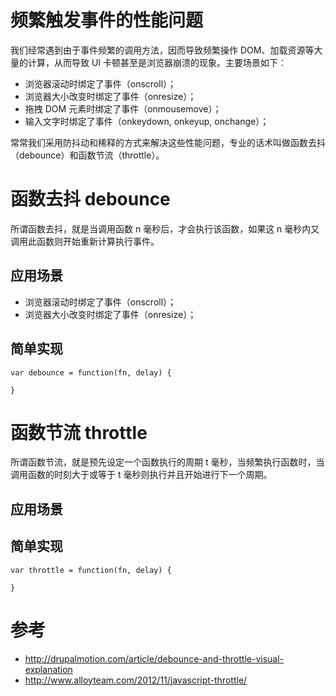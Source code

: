 # 频繁触发事件的性能问题
我们经常遇到由于事件频繁的调用方法，因而导致频繁操作 DOM、加载资源等大量的计算，从而导致 UI 卡顿甚至是浏览器崩溃的现象。主要场景如下：

* 浏览器滚动时绑定了事件（onscroll）；
* 浏览器大小改变时绑定了事件（onresize）；
* 拖拽 DOM 元素时绑定了事件（onmousemove）；
* 输入文字时绑定了事件（onkeydown, onkeyup, onchange）；

常常我们采用防抖动和稀释的方式来解决这些性能问题，专业的话术叫做函数去抖（debounce）和函数节流（throttle）。

# 函数去抖 debounce
所谓函数去抖，就是当调用函数 n 毫秒后，才会执行该函数，如果这 n 毫秒内又调用此函数则开始重新计算执行事件。
## 应用场景
* 浏览器滚动时绑定了事件（onscroll）；
* 浏览器大小改变时绑定了事件（onresize）；
## 简单实现
```
var debounce = function(fn, delay) {
    
}
```

# 函数节流 throttle
所谓函数节流，就是预先设定一个函数执行的周期 t 毫秒，当频繁执行函数时，当调用函数的时刻大于或等于 t 毫秒则执行并且开始进行下一个周期。
## 应用场景
## 简单实现
```
var throttle = function(fn, delay) {
    
}
```

# 参考
* http://drupalmotion.com/article/debounce-and-throttle-visual-explanation
* http://www.alloyteam.com/2012/11/javascript-throttle/